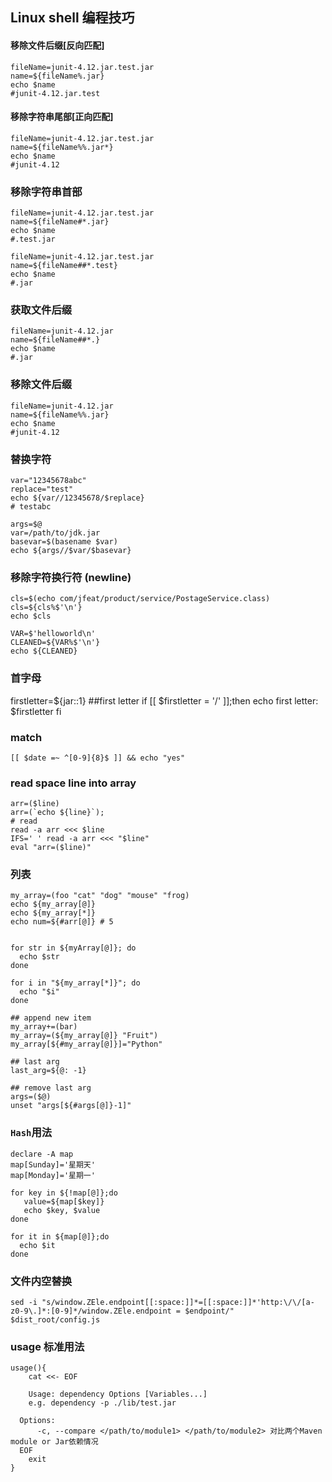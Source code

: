 ## Linux shell 编程技巧

#### 移除文件后缀[反向匹配]
```
fileName=junit-4.12.jar.test.jar
name=${fileName%.jar}
echo $name
#junit-4.12.jar.test
```

#### 移除字符串尾部[正向匹配]
```
fileName=junit-4.12.jar.test.jar
name=${fileName%%.jar*}
echo $name
#junit-4.12
```

### 移除字符串首部
```
fileName=junit-4.12.jar.test.jar
name=${fileName#*.jar}
echo $name
#.test.jar

fileName=junit-4.12.jar.test.jar
name=${fileName##*.test}
echo $name
#.jar
```

### 获取文件后缀
```
fileName=junit-4.12.jar
name=${fileName##*.}
echo $name
#.jar
```

### 移除文件后缀
```
fileName=junit-4.12.jar
name=${fileName%%.jar}
echo $name
#junit-4.12
```

### 替换字符
```
var="12345678abc"
replace="test"
echo ${var//12345678/$replace}
# testabc

args=$@
var=/path/to/jdk.jar
basevar=$(basename $var)
echo ${args//$var/$basevar}
```

### 移除字符换行符 (newline)
```
cls=$(echo com/jfeat/product/service/PostageService.class)
cls=${cls%$'\n'}
echo $cls

VAR=$'helloworld\n'
CLEANED=${VAR%$'\n'}
echo ${CLEANED}
```

### 首字母
firstletter=${jar::1}  ##first letter
if [[ $firstletter = '/' ]];then 
   echo first letter: $firstletter
fi

### match
```
[[ $date =~ ^[0-9]{8}$ ]] && echo "yes"
```

### read space line into array
```
arr=($line)
arr=(`echo ${line}`);
# read
read -a arr <<< $line
IFS=' ' read -a arr <<< "$line"
eval "arr=($line)"
```

### 列表
```
my_array=(foo "cat" "dog" "mouse" "frog)
echo ${my_array[@]}
echo ${my_array[*]}
echo num=${#arr[@]} # 5


for str in ${myArray[@]}; do
  echo $str
done

for i in "${my_array[*]}"; do 
  echo "$i"
done

## append new item
my_array+=(bar)
my_array=(${my_array[@]} "Fruit")
my_array[${#my_array[@]}]="Python"

## last arg
last_arg=${@: -1}

## remove last arg
args=($@)
unset "args[${#args[@]}-1]"
```

### `Hash`用法
```shell
declare -A map
map[Sunday]='星期天'
map[Monday]='星期一'

for key in ${!map[@]};do
   value=${map[$key]}
   echo $key, $value
done

for it in ${map[@]};do
  echo $it
done
```


### 文件内空替换
```shell
sed -i "s/window.ZEle.endpoint[[:space:]]*=[[:space:]]*'http:\/\/[a-z0-9\.]*:[0-9]*/window.ZEle.endpoint = $endpoint/" $dist_root/config.js
```


### usage 标准用法
```
usage(){
	cat <<- EOF
	
	Usage: dependency Options [Variables...]
	e.g. dependency -p ./lib/test.jar
	
  Options:
	  -c, --compare </path/to/module1> </path/to/module2> 对比两个Maven module or Jar依赖情况
  EOF
	exit
}
```

